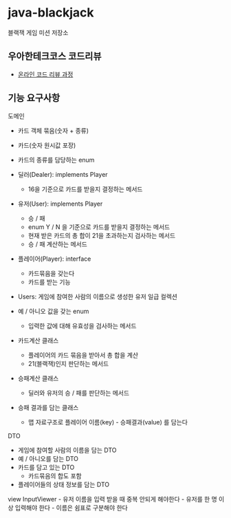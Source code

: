 # java-blackjack
블랙잭 게임 미션 저장소

## 우아한테크코스 코드리뷰
* [온라인 코드 리뷰 과정](https://github.com/woowacourse/woowacourse-docs/blob/master/maincourse/README.md)

## 기능 요구사항
도메인
- 카드 객체 묶음(숫자 +  종류)
- 카드(숫자 원시값 포장)
- 카드의 종류를 담당하는 enum

- 딜러(Dealer): implements Player
    - 16을 기준으로 카드를 받을지 결정하는 메서드
- 유저(User): implements Player
    - 승 / 패
    - enum Y / N 을 기준으로 카드를 받을지 결정하는 메서드
    - 현재 받은 카드의 총 합이 21을 초과하는지 검사하는 메서드
    - 승 / 패 계산하는 메서드
- 플레이어(Player): interface
    - 카드묶음을 갖는다
    - 카드를 받는 기능
- Users: 게임에 참여한 사람의 이름으로 생성한 유저 일급 컬렉션

- 예 / 아니오 값을 갖는 enum
    - 입력한 값에 대해 유효성을 검사하는 메서드

- 카드계산 클래스
    - 플레이어의 카드 묶음을 받아서 총 합을 계산
    - 21(블랙잭)인지 판단하는 메서드
- 승패계산 클래스
    - 딜러와 유저의 승 / 패를 판단하는 메서드
- 승패 결과를 담는 클래스
    - 맵 자료구조로 플레이어 이름(key) - 승패결과(value) 를 담는다

DTO
- 게임에 참여할 사람의 이름을 담는 DTO
- 예 / 아니오를 담는 DTO
- 카드를 담고 있는 DTO
    - 카드묶음의 합도 포함
- 플레이어들의 상태 정보를 담는 DTO

view
InputViewer
    - 유저 이름을 입력 받을 때 중복 안되게 해야한다
    - 유저를 한 명 이상 입력해야 한다
    - 이름은 쉼표로 구분해야 한다